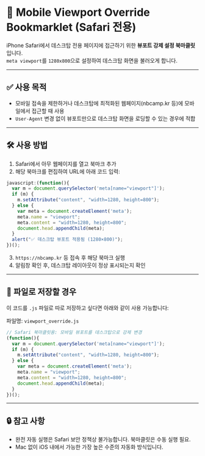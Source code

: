 # 📱 Mobile Viewport Override Bookmarklet (Safari 전용)

iPhone Safari에서 데스크탑 전용 페이지에 접근하기 위한 **뷰포트 강제 설정 북마클릿**입니다.  
`meta viewport`를 `1280x800`으로 설정하여 데스크탑 화면을 불러오게 합니다.

---

## ✅ 사용 목적

- 모바일 접속을 제한하거나 데스크탑에 최적화된 웹페이지(nbcamp.kr 등)에 모바일에서 접근할 때 사용
- `User-Agent` 변경 없이 뷰포트만으로 데스크탑 화면을 로딩할 수 있는 경우에 적합

---

## 🛠 사용 방법

1. Safari에서 아무 웹페이지를 열고 북마크 추가
2. 해당 북마크를 편집하여 URL에 아래 코드 입력:

```javascript
javascript:(function(){
  var m = document.querySelector('meta[name="viewport"]');
  if (m) {
    m.setAttribute("content", "width=1280, height=800");
  } else {
    var meta = document.createElement('meta');
    meta.name = "viewport";
    meta.content = "width=1280, height=800";
    document.head.appendChild(meta);
  }
  alert("✅ 데스크탑 뷰포트 적용됨 (1280×800)");
})();
```

3. `https://nbcamp.kr` 등 접속 후 해당 북마크 실행
4. 알림창 확인 후, 데스크탑 레이아웃이 정상 표시되는지 확인

---

## 📁 파일로 저장할 경우

이 코드를 `.js` 파일로 따로 저장하고 싶다면 아래와 같이 사용 가능합니다:

파일명: `viewport_override.js`

```javascript
// Safari 북마클릿용: 모바일 뷰포트를 데스크탑으로 강제 변경
(function(){
  var m = document.querySelector('meta[name="viewport"]');
  if (m) {
    m.setAttribute("content", "width=1280, height=800");
  } else {
    var meta = document.createElement('meta');
    meta.name = "viewport";
    meta.content = "width=1280, height=800";
    document.head.appendChild(meta);
  }
})();
```

---

## 🔒 참고 사항

- 완전 자동 실행은 Safari 보안 정책상 불가능합니다. 북마클릿은 수동 실행 필요.
- Mac 없이 iOS 내에서 가능한 가장 높은 수준의 자동화 방식입니다.
